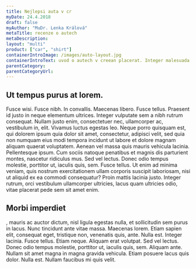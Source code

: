 ```yaml
---
title: Nejlepsi auta v cr
myDate: 24.4.2018
draft: false
myAuthor: "MuDr. Lenka Králová"
metaTitle: recenze o autech
metaDescription:
layout: "multi"
product: ["car", "shirt"]
containerIntroImage: /images/auto-layout.jpg
containerIntroText: uvod o autech v creean placerat. Integer malesuada. Sed ut perspiciatis unde omnis iste natus error sit voluptatem accusantium doloremque laudantium, totam rem aperiam, eaque ipsa quae ab illo inventore veritatis et q
parentCategory:
parentCategoryUrl:
---
```


## Ut tempus purus at lorem. 
Fusce wisi. Fusce nibh. In convallis. Maecenas libero. Fusce tellus. Praesent id justo in neque elementum ultrices. Integer vulputate sem a nibh rutrum consequat. Nullam justo enim, consectetuer nec, ullamcorper ac, vestibulum in, elit. Vivamus luctus egestas leo. Neque porro quisquam est, qui dolorem ipsum quia dolor sit amet, consectetur, adipisci velit, sed quia non numquam eius modi tempora incidunt ut labore et dolore magnam aliquam quaerat voluptatem. Aenean vel massa quis mauris vehicula lacinia. Pellentesque ipsum. Cum sociis natoque penatibus et magnis dis parturient montes, nascetur ridiculus mus. Sed vel lectus. Donec odio tempus molestie, porttitor ut, iaculis quis, sem. Fusce tellus. Ut enim ad minima veniam, quis nostrum exercitationem ullam corporis suscipit laboriosam, nisi ut aliquid ex ea commodi consequatur? Proin mattis lacinia justo. Integer rutrum, orci vestibulum ullamcorper ultricies, lacus quam ultricies odio, vitae placerat pede sem sit amet enim.

## Morbi imperdiet
, mauris ac auctor dictum, nisl ligula egestas nulla, et sollicitudin sem purus in lacus. Nunc tincidunt ante vitae massa. Maecenas lorem. Etiam sapien elit, consequat eget, tristique non, venenatis quis, ante. Nulla est. Integer lacinia. Fusce tellus. Etiam neque. Aliquam erat volutpat. Sed vel lectus. Donec odio tempus molestie, porttitor ut, iaculis quis, sem. Aliquam ante. Nullam sit amet magna in magna gravida vehicula. Etiam posuere lacus quis dolor. Nulla est. Nullam faucibus mi quis velit.
